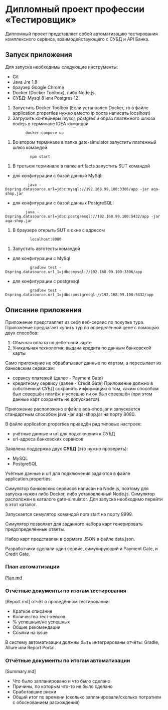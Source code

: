 # Дипломный проект профессии «Тестировщик»

Дипломный проект представляет собой автоматизацию тестирования 
комплексного сервиса, взаимодействующего с СУБД и API Банка.

## Запуск приложения

Для запуска необходимы следующие инструменты:

* Git
* Java Jre 1.8
* браузер Google Chrome
* Docker (Docker Toolbox), либо Node.js 
* СУБД: Mysql 8 или Postgres 12.

1. Запустить Docker Toolbox (Если установлен Docker, то в файле application.properties
нужно вместо ip хоста написать localhost)
1. Загрузить контейнеры mysql, postgres и образ платежного шлюза nodejs в терминале IDEA командой 
          
  ````
           docker-compose up
  ````
1. Во втором терминале в папке gate-simulator запустить платежный шлюз командой 

  ````
             npm start
  ````
             
1. В третьем терминале в папке artifacts запустить SUT командой

  - для конфигурации с базой данный MySql: 
  
  ````
            java -Dspring.datasource.url=jdbc:mysql://192.168.99.100:3306/app -jar aqa-shop.jar
  ````
            
  - для конфигурации с базой данных PostgreSQL:
  
   ````
            java -Dspring.datasource.url=jdbc:postgresql://192.168.99.100:5432/app -jar aqa-shop.jar
   ```` 
            
1. В браузере открыть SUT в окне с адресом 
  ````
             localhost:8080
   ````
1. Запустить автотесты командой 

 -  для конфигурации с MySql
 
 ````
            gradlew test -Dspring.datasource.url_1=jdbc:mysql://192.168.99.100:3306/app
 ````
            
 - для конфигурации с postgresql
 
 ````
            gradlew test -Dspring.datasource.url_1=jdbc:postgresql://192.168.99.100:5432/app
 ````

## Описание приложения

Приложение представляет из себя веб-сервис по покупке тура.
Приложение предлагает купить тур по определённой цене с помощью двух способов:

1. Обычная оплата по дебетовой карте
1. Уникальная технология: выдача кредита по данным банковской карты

Само приложение не обрабатывает данные по картам, а пересылает их 
банковским сервисам:

* сервису платежей (далее - Payment Gate)
* кредитному сервису (далее - Credit Gate)
Приложение должно в собственной СУБД сохранять информацию о том, 
каким способом был совершён платёж и успешно ли он был совершён 
(при этом данные карт сохранять не допускается).

Приложение расположено в файле aqa-shop.jar и запускается 
стандартным способом java -jar aqa-shop.jar на порту 8080.

В файле application.properties приведён ряд типовых настроек:

* учётные данные и url для подключения к СУБД
* url-адреса банковских сервисов

Заявлена поддержка двух **СУБД** (это нужно проверить):

* MySQL
* PostgreSQL

Учётные данные и url для подключения задаются в файле application.properties.

Симулятор банковских сервисов написан на Node.js, 
поэтому для запуска нужен либо Docker, либо установленный Node.js. 
Симулятор расположен в каталоге gate-simulator. 
Для запуска необходимо перейти в этот каталог.

Запускается симулятор командой npm start на порту 9999.

Симулятор позволяет для заданного набора карт генерировать 
предопределённые ответы.

Набор карт представлен в формате JSON в файле data.json.

Разработчики сделали один сервис, симулирующий и Payment Gate, и Credit Gate.

### План автоматизации 
 [Plan.md](https://github.com/shvedcate/Diplom/blob/master/Plan.md)
 
### Отчётные документы по итогам тестирования
[Report.md]
отчёт о проведённом тестировании:

* Краткое описание
* Количество тест-кейсов
* % успешных/не успешных
* Общие рекомендации
* Ссылки на issue

В систему автоматизации должны быть интегрированы отчёты: 
Gradle, Allure или Report Portal.

### Отчётные документы по итогам автоматизации
[Summary.md]
* Что было запланировано и что было сделано
* Причины, по которым что-то не было сделано
* Сработавшие риски
* Общий итог по времени (сколько запланировали/сколько потратили с обоснованием расхождения)





